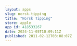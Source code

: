 ```yaml
---
layout: apps
slug: norsk-tipping
title: "Norsk Tipping"
store: apple
app_id: 418533267
date: 2024-11-05T10:09:11Z
published: 2011-02-12T03:08:07Z
---
```


